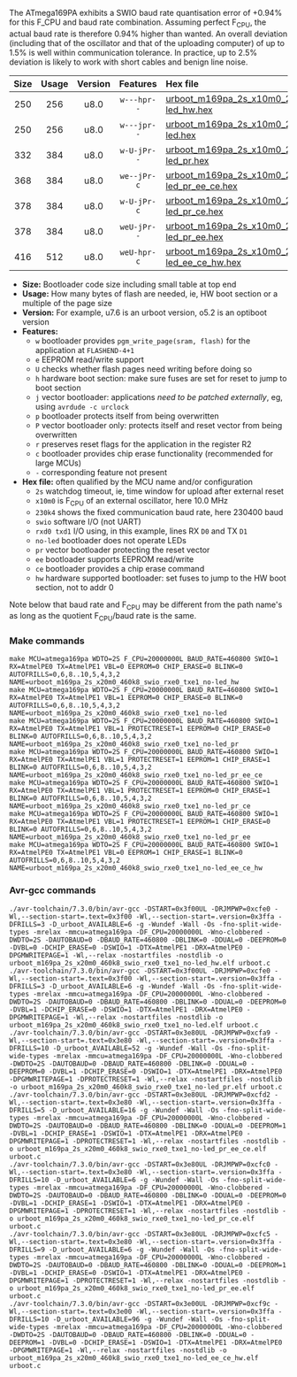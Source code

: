 The ATmega169PA exhibits a SWIO baud rate quantisation error of +0.94% for this F_CPU and baud rate combination. Assuming perfect F<sub>CPU</sub>, the actual baud rate is therefore 0.94% higher than wanted. An overall deviation (including that of the oscillator and that of the uploading computer) of up to 1.5% is well within communication tolerance. In practice, up to 2.5% deviation is likely to work with short cables and benign line noise.

|Size|Usage|Version|Features|Hex file|
|:-:|:-:|:-:|:-:|:--|
|250|256|u8.0|`w---hpr--`|[urboot_m169pa_2s_x10m0_230k4_swio_rxe0_txe1_no-led_hw.hex](https://raw.githubusercontent.com/stefanrueger/urboot.hex/main/mcus/atmega169pa/watchdog_2_s/external_oscillator_x/10m000000_hz/%2B230k4_baud/uart0_rxe0_txe1/no-led/urboot_m169pa_2s_x10m0_230k4_swio_rxe0_txe1_no-led_hw.hex)|
|250|256|u8.0|`w---jpr--`|[urboot_m169pa_2s_x10m0_230k4_swio_rxe0_txe1_no-led.hex](https://raw.githubusercontent.com/stefanrueger/urboot.hex/main/mcus/atmega169pa/watchdog_2_s/external_oscillator_x/10m000000_hz/%2B230k4_baud/uart0_rxe0_txe1/no-led/urboot_m169pa_2s_x10m0_230k4_swio_rxe0_txe1_no-led.hex)|
|332|384|u8.0|`w-U-jPr--`|[urboot_m169pa_2s_x10m0_230k4_swio_rxe0_txe1_no-led_pr.hex](https://raw.githubusercontent.com/stefanrueger/urboot.hex/main/mcus/atmega169pa/watchdog_2_s/external_oscillator_x/10m000000_hz/%2B230k4_baud/uart0_rxe0_txe1/no-led/urboot_m169pa_2s_x10m0_230k4_swio_rxe0_txe1_no-led_pr.hex)|
|368|384|u8.0|`we--jPr-c`|[urboot_m169pa_2s_x10m0_230k4_swio_rxe0_txe1_no-led_pr_ee_ce.hex](https://raw.githubusercontent.com/stefanrueger/urboot.hex/main/mcus/atmega169pa/watchdog_2_s/external_oscillator_x/10m000000_hz/%2B230k4_baud/uart0_rxe0_txe1/no-led/urboot_m169pa_2s_x10m0_230k4_swio_rxe0_txe1_no-led_pr_ee_ce.hex)|
|378|384|u8.0|`w-U-jPr-c`|[urboot_m169pa_2s_x10m0_230k4_swio_rxe0_txe1_no-led_pr_ce.hex](https://raw.githubusercontent.com/stefanrueger/urboot.hex/main/mcus/atmega169pa/watchdog_2_s/external_oscillator_x/10m000000_hz/%2B230k4_baud/uart0_rxe0_txe1/no-led/urboot_m169pa_2s_x10m0_230k4_swio_rxe0_txe1_no-led_pr_ce.hex)|
|378|384|u8.0|`weU-jPr--`|[urboot_m169pa_2s_x10m0_230k4_swio_rxe0_txe1_no-led_pr_ee.hex](https://raw.githubusercontent.com/stefanrueger/urboot.hex/main/mcus/atmega169pa/watchdog_2_s/external_oscillator_x/10m000000_hz/%2B230k4_baud/uart0_rxe0_txe1/no-led/urboot_m169pa_2s_x10m0_230k4_swio_rxe0_txe1_no-led_pr_ee.hex)|
|416|512|u8.0|`weU-hpr-c`|[urboot_m169pa_2s_x10m0_230k4_swio_rxe0_txe1_no-led_ee_ce_hw.hex](https://raw.githubusercontent.com/stefanrueger/urboot.hex/main/mcus/atmega169pa/watchdog_2_s/external_oscillator_x/10m000000_hz/%2B230k4_baud/uart0_rxe0_txe1/no-led/urboot_m169pa_2s_x10m0_230k4_swio_rxe0_txe1_no-led_ee_ce_hw.hex)|

- **Size:** Bootloader code size including small table at top end
- **Usage:** How many bytes of flash are needed, ie, HW boot section or a multiple of the page size
- **Version:** For example, u7.6 is an urboot version, o5.2 is an optiboot version
- **Features:**
  + `w` bootloader provides `pgm_write_page(sram, flash)` for the application at `FLASHEND-4+1`
  + `e` EEPROM read/write support
  + `U` checks whether flash pages need writing before doing so
  + `h` hardware boot section: make sure fuses are set for reset to jump to boot section
  + `j` vector bootloader: applications *need to be patched externally*, eg, using `avrdude -c urclock`
  + `p` bootloader protects itself from being overwritten
  + `P` vector bootloader only: protects itself and reset vector from being overwritten
  + `r` preserves reset flags for the application in the register R2
  + `c` bootloader provides chip erase functionality (recommended for large MCUs)
  + `-` corresponding feature not present
- **Hex file:** often qualified by the MCU name and/or configuration
  + `2s` watchdog timeout, ie, time window for upload after external reset
  + `x10m0` is F<sub>CPU</sub> of an external oscillator, here 10.0 MHz
  + `230k4` shows the fixed communication baud rate, here 230400 baud
  + `swio` software I/O (not UART)
  + `rxd0 txd1` I/O using, in this example, lines RX `D0` and TX `D1`
  + `no-led` bootloader does not operate LEDs
  + `pr` vector bootloader protecting the reset vector
  + `ee` bootloader supports EEPROM read/write
  + `ce` bootloader provides a chip erase command
  + `hw` hardware supported bootloader: set fuses to jump to the HW boot section, not to addr 0


Note below that baud rate and F<sub>CPU</sub> may be different from the path name's as long as the quotient F<sub>CPU</sub>/baud rate is the same.

### Make commands
```
make MCU=atmega169pa WDTO=2S F_CPU=20000000L BAUD_RATE=460800 SWIO=1 RX=AtmelPE0 TX=AtmelPE1 VBL=0 EEPROM=0 CHIP_ERASE=0 BLINK=0 AUTOFRILLS=0,6,8..10,5,4,3,2 NAME=urboot_m169pa_2s_x20m0_460k8_swio_rxe0_txe1_no-led_hw
make MCU=atmega169pa WDTO=2S F_CPU=20000000L BAUD_RATE=460800 SWIO=1 RX=AtmelPE0 TX=AtmelPE1 VBL=1 EEPROM=0 CHIP_ERASE=0 BLINK=0 AUTOFRILLS=0,6,8..10,5,4,3,2 NAME=urboot_m169pa_2s_x20m0_460k8_swio_rxe0_txe1_no-led
make MCU=atmega169pa WDTO=2S F_CPU=20000000L BAUD_RATE=460800 SWIO=1 RX=AtmelPE0 TX=AtmelPE1 VBL=1 PROTECTRESET=1 EEPROM=0 CHIP_ERASE=0 BLINK=0 AUTOFRILLS=0,6,8..10,5,4,3,2 NAME=urboot_m169pa_2s_x20m0_460k8_swio_rxe0_txe1_no-led_pr
make MCU=atmega169pa WDTO=2S F_CPU=20000000L BAUD_RATE=460800 SWIO=1 RX=AtmelPE0 TX=AtmelPE1 VBL=1 PROTECTRESET=1 EEPROM=1 CHIP_ERASE=1 BLINK=0 AUTOFRILLS=0,6,8..10,5,4,3,2 NAME=urboot_m169pa_2s_x20m0_460k8_swio_rxe0_txe1_no-led_pr_ee_ce
make MCU=atmega169pa WDTO=2S F_CPU=20000000L BAUD_RATE=460800 SWIO=1 RX=AtmelPE0 TX=AtmelPE1 VBL=1 PROTECTRESET=1 EEPROM=0 CHIP_ERASE=1 BLINK=0 AUTOFRILLS=0,6,8..10,5,4,3,2 NAME=urboot_m169pa_2s_x20m0_460k8_swio_rxe0_txe1_no-led_pr_ce
make MCU=atmega169pa WDTO=2S F_CPU=20000000L BAUD_RATE=460800 SWIO=1 RX=AtmelPE0 TX=AtmelPE1 VBL=1 PROTECTRESET=1 EEPROM=1 CHIP_ERASE=0 BLINK=0 AUTOFRILLS=0,6,8..10,5,4,3,2 NAME=urboot_m169pa_2s_x20m0_460k8_swio_rxe0_txe1_no-led_pr_ee
make MCU=atmega169pa WDTO=2S F_CPU=20000000L BAUD_RATE=460800 SWIO=1 RX=AtmelPE0 TX=AtmelPE1 VBL=0 EEPROM=1 CHIP_ERASE=1 BLINK=0 AUTOFRILLS=0,6,8..10,5,4,3,2 NAME=urboot_m169pa_2s_x20m0_460k8_swio_rxe0_txe1_no-led_ee_ce_hw
```

### Avr-gcc commands
```
./avr-toolchain/7.3.0/bin/avr-gcc -DSTART=0x3f00UL -DRJMPWP=0xcfe0 -Wl,--section-start=.text=0x3f00 -Wl,--section-start=.version=0x3ffa -DFRILLS=3 -D_urboot_AVAILABLE=6 -g -Wundef -Wall -Os -fno-split-wide-types -mrelax -mmcu=atmega169pa -DF_CPU=20000000L -Wno-clobbered -DWDTO=2S -DAUTOBAUD=0 -DBAUD_RATE=460800 -DBLINK=0 -DDUAL=0 -DEEPROM=0 -DVBL=0 -DCHIP_ERASE=0 -DSWIO=1 -DTX=AtmelPE1 -DRX=AtmelPE0 -DPGMWRITEPAGE=1 -Wl,--relax -nostartfiles -nostdlib -o urboot_m169pa_2s_x20m0_460k8_swio_rxe0_txe1_no-led_hw.elf urboot.c
./avr-toolchain/7.3.0/bin/avr-gcc -DSTART=0x3f00UL -DRJMPWP=0xcfe0 -Wl,--section-start=.text=0x3f00 -Wl,--section-start=.version=0x3ffa -DFRILLS=3 -D_urboot_AVAILABLE=6 -g -Wundef -Wall -Os -fno-split-wide-types -mrelax -mmcu=atmega169pa -DF_CPU=20000000L -Wno-clobbered -DWDTO=2S -DAUTOBAUD=0 -DBAUD_RATE=460800 -DBLINK=0 -DDUAL=0 -DEEPROM=0 -DVBL=1 -DCHIP_ERASE=0 -DSWIO=1 -DTX=AtmelPE1 -DRX=AtmelPE0 -DPGMWRITEPAGE=1 -Wl,--relax -nostartfiles -nostdlib -o urboot_m169pa_2s_x20m0_460k8_swio_rxe0_txe1_no-led.elf urboot.c
./avr-toolchain/7.3.0/bin/avr-gcc -DSTART=0x3e80UL -DRJMPWP=0xcfa9 -Wl,--section-start=.text=0x3e80 -Wl,--section-start=.version=0x3ffa -DFRILLS=10 -D_urboot_AVAILABLE=52 -g -Wundef -Wall -Os -fno-split-wide-types -mrelax -mmcu=atmega169pa -DF_CPU=20000000L -Wno-clobbered -DWDTO=2S -DAUTOBAUD=0 -DBAUD_RATE=460800 -DBLINK=0 -DDUAL=0 -DEEPROM=0 -DVBL=1 -DCHIP_ERASE=0 -DSWIO=1 -DTX=AtmelPE1 -DRX=AtmelPE0 -DPGMWRITEPAGE=1 -DPROTECTRESET=1 -Wl,--relax -nostartfiles -nostdlib -o urboot_m169pa_2s_x20m0_460k8_swio_rxe0_txe1_no-led_pr.elf urboot.c
./avr-toolchain/7.3.0/bin/avr-gcc -DSTART=0x3e80UL -DRJMPWP=0xcfd2 -Wl,--section-start=.text=0x3e80 -Wl,--section-start=.version=0x3ffa -DFRILLS=5 -D_urboot_AVAILABLE=16 -g -Wundef -Wall -Os -fno-split-wide-types -mrelax -mmcu=atmega169pa -DF_CPU=20000000L -Wno-clobbered -DWDTO=2S -DAUTOBAUD=0 -DBAUD_RATE=460800 -DBLINK=0 -DDUAL=0 -DEEPROM=1 -DVBL=1 -DCHIP_ERASE=1 -DSWIO=1 -DTX=AtmelPE1 -DRX=AtmelPE0 -DPGMWRITEPAGE=1 -DPROTECTRESET=1 -Wl,--relax -nostartfiles -nostdlib -o urboot_m169pa_2s_x20m0_460k8_swio_rxe0_txe1_no-led_pr_ee_ce.elf urboot.c
./avr-toolchain/7.3.0/bin/avr-gcc -DSTART=0x3e80UL -DRJMPWP=0xcfc0 -Wl,--section-start=.text=0x3e80 -Wl,--section-start=.version=0x3ffa -DFRILLS=10 -D_urboot_AVAILABLE=6 -g -Wundef -Wall -Os -fno-split-wide-types -mrelax -mmcu=atmega169pa -DF_CPU=20000000L -Wno-clobbered -DWDTO=2S -DAUTOBAUD=0 -DBAUD_RATE=460800 -DBLINK=0 -DDUAL=0 -DEEPROM=0 -DVBL=1 -DCHIP_ERASE=1 -DSWIO=1 -DTX=AtmelPE1 -DRX=AtmelPE0 -DPGMWRITEPAGE=1 -DPROTECTRESET=1 -Wl,--relax -nostartfiles -nostdlib -o urboot_m169pa_2s_x20m0_460k8_swio_rxe0_txe1_no-led_pr_ce.elf urboot.c
./avr-toolchain/7.3.0/bin/avr-gcc -DSTART=0x3e80UL -DRJMPWP=0xcfc5 -Wl,--section-start=.text=0x3e80 -Wl,--section-start=.version=0x3ffa -DFRILLS=9 -D_urboot_AVAILABLE=6 -g -Wundef -Wall -Os -fno-split-wide-types -mrelax -mmcu=atmega169pa -DF_CPU=20000000L -Wno-clobbered -DWDTO=2S -DAUTOBAUD=0 -DBAUD_RATE=460800 -DBLINK=0 -DDUAL=0 -DEEPROM=1 -DVBL=1 -DCHIP_ERASE=0 -DSWIO=1 -DTX=AtmelPE1 -DRX=AtmelPE0 -DPGMWRITEPAGE=1 -DPROTECTRESET=1 -Wl,--relax -nostartfiles -nostdlib -o urboot_m169pa_2s_x20m0_460k8_swio_rxe0_txe1_no-led_pr_ee.elf urboot.c
./avr-toolchain/7.3.0/bin/avr-gcc -DSTART=0x3e00UL -DRJMPWP=0xcf9c -Wl,--section-start=.text=0x3e00 -Wl,--section-start=.version=0x3ffa -DFRILLS=10 -D_urboot_AVAILABLE=96 -g -Wundef -Wall -Os -fno-split-wide-types -mrelax -mmcu=atmega169pa -DF_CPU=20000000L -Wno-clobbered -DWDTO=2S -DAUTOBAUD=0 -DBAUD_RATE=460800 -DBLINK=0 -DDUAL=0 -DEEPROM=1 -DVBL=0 -DCHIP_ERASE=1 -DSWIO=1 -DTX=AtmelPE1 -DRX=AtmelPE0 -DPGMWRITEPAGE=1 -Wl,--relax -nostartfiles -nostdlib -o urboot_m169pa_2s_x20m0_460k8_swio_rxe0_txe1_no-led_ee_ce_hw.elf urboot.c
```

